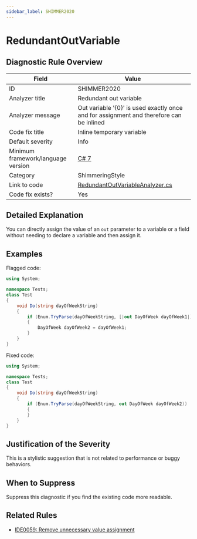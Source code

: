 ```yaml
---
sidebar_label: SHIMMER2020
---
```

# RedundantOutVariable

## Diagnostic Rule Overview

| Field                              | Value
|------------------------------------|-------
| ID                                 | SHIMMER2020
| Analyzer title                     | Redundant out variable
| Analyzer message                   | Out variable '{0}' is used exactly once and for assignment and therefore can be inlined
| Code fix title                     | Inline temporary variable
| Default severity                   | Info
| Minimum framework/language version | [C# 7](https://learn.microsoft.com/en-us/dotnet/csharp/whats-new/csharp-version-history#c-version-70)
| Category                           | ShimmeringStyle
| Link to code                       | [RedundantOutVariableAnalyzer.cs](https://github.com/Bartleby2718/Shimmering.Analyzers/blob/main/src/Shimmering.Analyzers/StyleRules/RedundantOutVariable/RedundantOutVariableAnalyzer.cs)
| Code fix exists?                   | Yes

## Detailed Explanation

You can directly assign the value of an `out` parameter to a variable or a field without needing to declare a variable and then assign it.

## Examples

Flagged code:
```cs
using System;

namespace Tests;
class Test
{
    void Do(string dayOfWeekString)
    {
        if (Enum.TryParse(dayOfWeekString, [|out DayOfWeek dayOfWeek1|]))
        {
            DayOfWeek dayOfWeek2 = dayOfWeek1;
        }
    }
}
```

Fixed code:
```cs
using System;

namespace Tests;
class Test
{
    void Do(string dayOfWeekString)
    {
        if (Enum.TryParse(dayOfWeekString, out DayOfWeek dayOfWeek2))
        {
        }
    }
}
```

## Justification of the Severity

This is a stylistic suggestion that is not related to performance or buggy behaviors.

## When to Suppress

Suppress this diagnostic if you find the existing code more readable.

## Related Rules

- [IDE0059: Remove unnecessary value assignment](https://learn.microsoft.com/en-us/dotnet/fundamentals/code-analysis/style-rules/ide0059)
